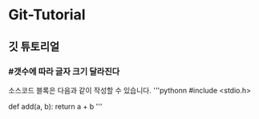# Git-Tutorial
## 깃 튜토리얼
### #갯수에 따라 글자 크기 달라진다

소스코드 블록은 다음과 같이 작성할 수 있습니다.
'''pythonn
#include <stdio.h>

def add(a, b):
  return a + b
'''
  
